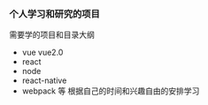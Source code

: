 ### 个人学习和研究的项目
需要学的项目和目录大纲
* vue vue2.0
* react
* node
* react-native
* webpack
等 
根据自己的时间和兴趣自由的安排学习